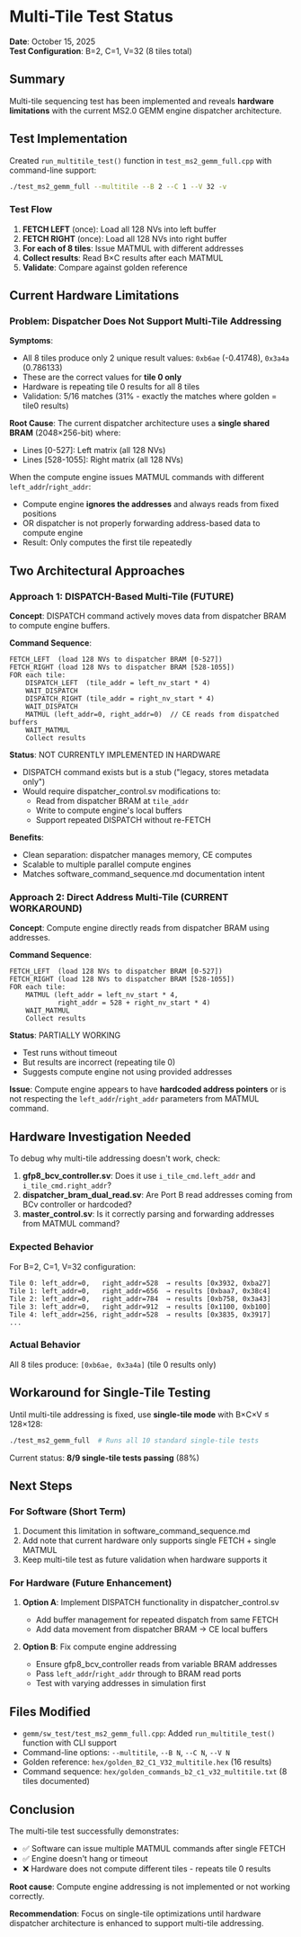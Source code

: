 # Multi-Tile Test Status

**Date**: October 15, 2025  
**Test Configuration**: B=2, C=1, V=32 (8 tiles total)

## Summary

Multi-tile sequencing test has been implemented and reveals **hardware limitations** with the current MS2.0 GEMM engine dispatcher architecture.

## Test Implementation

Created `run_multitile_test()` function in `test_ms2_gemm_full.cpp` with command-line support:
```bash
./test_ms2_gemm_full --multitile --B 2 --C 1 --V 32 -v
```

### Test Flow

1. **FETCH LEFT** (once): Load all 128 NVs into left buffer
2. **FETCH RIGHT** (once): Load all 128 NVs into right buffer
3. **For each of 8 tiles**: Issue MATMUL with different addresses
4. **Collect results**: Read B×C results after each MATMUL
5. **Validate**: Compare against golden reference

## Current Hardware Limitations

### Problem: Dispatcher Does Not Support Multi-Tile Addressing

**Symptoms**:
- All 8 tiles produce only 2 unique result values: `0xb6ae` (-0.41748), `0x3a4a` (0.786133)
- These are the correct values for **tile 0 only**
- Hardware is repeating tile 0 results for all 8 tiles
- Validation: 5/16 matches (31% - exactly the matches where golden = tile0 results)

**Root Cause**:
The current dispatcher architecture uses a **single shared BRAM** (2048×256-bit) where:
- Lines [0-527]: Left matrix (all 128 NVs)
- Lines [528-1055]: Right matrix (all 128 NVs)

When the compute engine issues MATMUL commands with different `left_addr`/`right_addr`:
- Compute engine **ignores the addresses** and always reads from fixed positions
- OR dispatcher is not properly forwarding address-based data to compute engine
- Result: Only computes the first tile repeatedly

## Two Architectural Approaches

### Approach 1: DISPATCH-Based Multi-Tile (FUTURE)

**Concept**: DISPATCH command actively moves data from dispatcher BRAM to compute engine buffers.

**Command Sequence**:
```
FETCH_LEFT  (load 128 NVs to dispatcher BRAM [0-527])
FETCH_RIGHT (load 128 NVs to dispatcher BRAM [528-1055])
FOR each tile:
    DISPATCH_LEFT  (tile_addr = left_nv_start * 4)
    WAIT_DISPATCH
    DISPATCH_RIGHT (tile_addr = right_nv_start * 4)
    WAIT_DISPATCH
    MATMUL (left_addr=0, right_addr=0)  // CE reads from dispatched buffers
    WAIT_MATMUL
    Collect results
```

**Status**: NOT CURRENTLY IMPLEMENTED IN HARDWARE
- DISPATCH command exists but is a stub ("legacy, stores metadata only")
- Would require dispatcher_control.sv modifications to:
  - Read from dispatcher BRAM at `tile_addr`
  - Write to compute engine's local buffers
  - Support repeated DISPATCH without re-FETCH

**Benefits**:
- Clean separation: dispatcher manages memory, CE computes
- Scalable to multiple parallel compute engines
- Matches software_command_sequence.md documentation intent

### Approach 2: Direct Address Multi-Tile (CURRENT WORKAROUND)

**Concept**: Compute engine directly reads from dispatcher BRAM using addresses.

**Command Sequence**:
```
FETCH_LEFT  (load 128 NVs to dispatcher BRAM [0-527])
FETCH_RIGHT (load 128 NVs to dispatcher BRAM [528-1055])
FOR each tile:
    MATMUL (left_addr = left_nv_start * 4, 
            right_addr = 528 + right_nv_start * 4)
    WAIT_MATMUL
    Collect results
```

**Status**: PARTIALLY WORKING
- Test runs without timeout
- But results are incorrect (repeating tile 0)
- Suggests compute engine not using provided addresses

**Issue**: Compute engine appears to have **hardcoded address pointers** or is not respecting the `left_addr`/`right_addr` parameters from MATMUL command.

## Hardware Investigation Needed

To debug why multi-tile addressing doesn't work, check:

1. **gfp8_bcv_controller.sv**: Does it use `i_tile_cmd.left_addr` and `i_tile_cmd.right_addr`?
2. **dispatcher_bram_dual_read.sv**: Are Port B read addresses coming from BCv controller or hardcoded?
3. **master_control.sv**: Is it correctly parsing and forwarding addresses from MATMUL command?

### Expected Behavior

For B=2, C=1, V=32 configuration:
```
Tile 0: left_addr=0,   right_addr=528  → results [0x3932, 0xba27]
Tile 1: left_addr=0,   right_addr=656  → results [0xbaa7, 0x38c4]
Tile 2: left_addr=0,   right_addr=784  → results [0xb758, 0x3a43]
Tile 3: left_addr=0,   right_addr=912  → results [0x1100, 0xb100]
Tile 4: left_addr=256, right_addr=528  → results [0x3835, 0x3917]
...
```

### Actual Behavior

All 8 tiles produce: `[0xb6ae, 0x3a4a]` (tile 0 results only)

## Workaround for Single-Tile Testing

Until multi-tile addressing is fixed, use **single-tile mode** with B×C×V ≤ 128×128:
```bash
./test_ms2_gemm_full  # Runs all 10 standard single-tile tests
```

Current status: **8/9 single-tile tests passing** (88%)

## Next Steps

### For Software (Short Term)
1. Document this limitation in software_command_sequence.md
2. Add note that current hardware only supports single FETCH + single MATMUL
3. Keep multi-tile test as future validation when hardware supports it

### For Hardware (Future Enhancement)
1. **Option A**: Implement DISPATCH functionality in dispatcher_control.sv
   - Add buffer management for repeated dispatch from same FETCH
   - Add data movement from dispatcher BRAM → CE local buffers
   
2. **Option B**: Fix compute engine addressing
   - Ensure gfp8_bcv_controller reads from variable BRAM addresses
   - Pass `left_addr`/`right_addr` through to BRAM read ports
   - Test with varying addresses in simulation first

## Files Modified

- `gemm/sw_test/test_ms2_gemm_full.cpp`: Added `run_multitile_test()` function with CLI support
- Command-line options: `--multitile`, `--B N`, `--C N`, `--V N`
- Golden reference: `hex/golden_B2_C1_V32_multitile.hex` (16 results)
- Command sequence: `hex/golden_commands_b2_c1_v32_multitile.txt` (8 tiles documented)

## Conclusion

The multi-tile test successfully demonstrates:
- ✅ Software can issue multiple MATMUL commands after single FETCH
- ✅ Engine doesn't hang or timeout
- ❌ Hardware does not compute different tiles - repeats tile 0 results

**Root cause**: Compute engine addressing is not implemented or not working correctly.

**Recommendation**: Focus on single-tile optimizations until hardware dispatcher architecture is enhanced to support multi-tile addressing.








